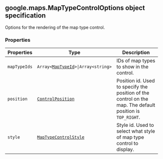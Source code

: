 <h2 id="MapTypeControlOptions">
google.maps.MapTypeControlOptions
object specification
</h2><p>Options for the rendering of the map type control.</p><h3>Properties</h3><table summary="interface MapTypeControlOptions - Properties" width="100%">
<thead>
<tr><th>Properties</th>
<th>Type</th>
<th>Description</th>
</tr></thead>
<tbody>
<tr>
<td><code>mapTypeIds</code></td>
<td><code>Array&lt;<a href="https://github.com/amenadiel/google-maps-documentation/blob/master/docs/google.maps.MapTypeId.md">MapTypeId</a>&gt;|Array&lt;string&gt;</code></td>
<td>IDs of map types to show in the control.</td>
</tr>
<tr>
<td><code>position</code></td>
<td><code><a href="https://github.com/amenadiel/google-maps-documentation/blob/master/docs/google.maps.ControlPosition.md">ControlPosition</a></code></td>
<td>Position id. Used to specify the position of the control on the map. The default position is <code>TOP_RIGHT</code>.</td>
</tr>
<tr>
<td><code>style</code></td>
<td><code><a href="https://github.com/amenadiel/google-maps-documentation/blob/master/docs/google.maps.MapTypeControlStyle.md">MapTypeControlStyle</a></code></td>
<td>Style id. Used to select what style of map type control to display.</td>
</tr>
</tbody>
</table>